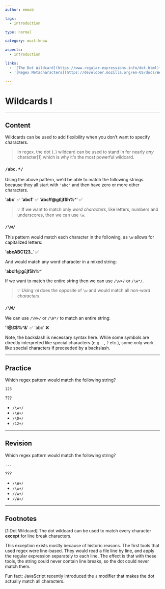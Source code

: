```yaml
---
author: emmab

tags:
  - introduction

type: normal

category: must-know

aspects:
  - introduction

links:
  - '[The Dot Wildcard](https://www.regular-expressions.info/dot.html){website}'
  - '[Regex Metacharacters](https://developer.mozilla.org/en-US/docs/Web/JavaScript/Guide/Regular_Expressions/Character_Classes){website}'

---
```


# Wildcards I

---
## Content

Wildcards can be used to add flexibility when you don't want to specify characters. 

> In regex, the dot (`.`) wildcard can be used to stand in for nearly *any* character[1] which is why it's the most powerful wildcard.

### `/abc.*/`

Using the above pattern, we'd be able to match the following strings because they all start with `'abc'` and then have zero or more other characters.

'**abc**' ✅
'**abc1**' ✅
'**abc!f@g£jf$h%^**' ✅

> 💡 If we want to match only *word characters*, like letters, numbers and underscores, then we can use `\w`.

### `/\w/`

This pattern would match each character in the following, as `\w` allows for capitalized letters:

'**abcABC123_**' ✅

And would match any word character in a mixed string:

'**abc**!**f**@**g**£**jf**$**h**%^'

If we want to match the entire string then we can use `/\w+/` or `/\w*/`.

> 💡 Using `\W` does the opposite of `\w` and would match all *non-word characters*.

### `/\W/`

We can use `/\W+/` or `/\W*/` to match an entire string:

'**!@£$%^&**' ✅
'abc' ❌

Note, the backslash is necessary syntax here. While some symbols are directly interpreted like special characters (e.g. `.`, `?` etc.), some only work like special characters if preceeded by a backslash. 

---
## Practice

Which regex pattern would match the following string?

`123`

???

* `/\w+/`
* `/\W+/`
* `/\D+/`
* `/12+/`


---
## Revision

Which regex pattern would match the following string?

`...`

???

* `/\W+/`
* `/\w+/`
* `//w+/`
* `//W+/`

---
## Footnotes

[1:Dot Wildcard]
The dot wildcard can be used to match every character **except** for line break characters.

This exception exists mostly because of historic reasons. The first tools that used regex were line-based. They would read a file line by line, and apply the regular expression separately to each line. The effect is that with these tools, the string could never contain line breaks, so the dot could never match them.

Fun fact: JavaScript recently introduced the `s` modifier that makes the dot actually match all characters.
